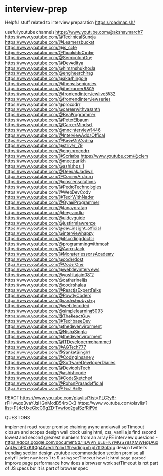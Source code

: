 # interview-prep
Helpful stuff related to interview preparation
https://roadmap.sh/

useful youtube channels
https://www.youtube.com/@akshaymarch7
https://www.youtube.com/@TechnicalSuneja
https://www.youtube.com/@Learnersbucket
https://www.youtube.com/@js_cafe
https://www.youtube.com/@RoadsideCoder
https://www.youtube.com/@SemicolonGuy
https://www.youtube.com/@DevAditya
https://www.youtube.com/@himanshukhosla
https://www.youtube.com/@engineerchirag
https://www.youtube.com/@akashingole
https://www.youtube.com/@therealseniordev
https://www.youtube.com/@thelearner8809
https://www.youtube.com/@frontendinterviewlive5532
https://www.youtube.com/@frontendinterviewseries
https://www.youtube.com/@procodrr
https://www.youtube.com/@careerwithvasanth
https://www.youtube.com/@BeaProgrammer
https://www.youtube.com/@PeterElbaum
https://www.youtube.com/@CareerMindset
https://www.youtube.com/@mncinterview5446
https://www.youtube.com/@InterviewAddaOffical
https://www.youtube.com/@KeepOnCoding
https://www.youtube.com/@striver_79
https://www.youtube.com/@eng.procodrr
https://www.youtube.com/@Scrimba
https://www.youtube.com/@clem
https://www.youtube.com/@meetparikh
https://www.youtube.com/@ashishps_1
https://www.youtube.com/@DeepakJadiwal
https://www.youtube.com/@ConnerArdman
https://www.youtube.com/@cosdensolutions
https://www.youtube.com/@PedroTechnologies
https://www.youtube.com/@WebDevCody
https://www.youtube.com/@TechWithNader
https://www.youtube.com/@GyaniProgrammer
https://www.youtube.com/@tanaypratap
https://www.youtube.com/@heysandip
https://www.youtube.com/@uidevguide
https://www.youtube.com/@justinmlawrence
https://www.youtube.com/@dev_insight_official
https://www.youtube.com/@interviewhappy
https://www.youtube.com/@itscodingdoctor
https://www.youtube.com/@programmingwithmosh
https://www.youtube.com/@AaronJack
https://www.youtube.com/@MonsterlessonsAcademy
https://www.youtube.com/@coderdost
https://www.youtube.com/@CoderOne
https://www.youtube.com/@webdevinterviews
https://www.youtube.com/@yoshitajain0812
https://www.youtube.com/@catherinelijs
https://www.youtube.com/@codeshalaa
https://www.youtube.com/@ReactjsExpertTalks
https://www.youtube.com/@RowdyCoders
https://www.youtube.com/@codestepbystep
https://www.youtube.com/@webdecoded
https://www.youtube.com/@simplelearning5093
https://www.youtube.com/@TheReactGuy
https://www.youtube.com/@TechbaseDev
https://www.youtube.com/@thedevenvironment
https://www.youtube.com/@NishaSingla
https://www.youtube.com/@thedevenvironment
https://www.youtube.com/@ITDevelopermohammed
https://www.youtube.com/@AGTech777
https://www.youtube.com/@SanketSingh1
https://www.youtube.com/@CodingInsanely
https://www.youtube.com/@SoftwareDeveloperDiaries
https://www.youtube.com/@DevtoolsTech
https://www.youtube.com/@ashishcode
https://www.youtube.com/@CodeSketched
https://www.youtube.com/@RohanPrasadofficial
https://www.youtube.com/@TechRally


REACT
https://www.youtube.com/playlist?list=PLC3y8-rFHvwgg3vaYJgHGnModB54rxOk3
https://www.youtube.com/playlist?list=PL4cUxeGkcC9gZD-Tvwfod2gaISzfRiP9d


QUESTIONS

implement react router
promise chaining
async and await
setTimeout
closure and scopes
design wall clock using html, css, vanilla js
find second lowest and second greatest numbers from an array
FE interview questions - https://docs.google.com/document/d/1iDVVh_6LuHKYMGSY8sXMWFjgDAixAgUwmP0xKlfOg4A/edit?pli=1#heading=h.pl7ttl3olzqu
design twitter's trending section
design youtube recommendation section
promise.all polyfill
print numbers 1 to 5 using setTimeout
how is html page parsed
improve page performance
how does a browser work
setTimeout is not part of JS specs but it is part of browser spec
